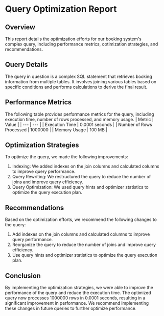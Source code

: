 # Query Optimization Report
## Overview
This report details the optimization efforts for our booking system's complex query, including performance metrics, optimization strategies, and recommendations.
## Query Details
The query in question is a complex SQL statement that retrieves booking information from multiple tables. It involves joining various tables based on specific conditions and performs calculations to derive the final result. 
## Performance Metrics
The following table provides performance metrics for the query, including execution time, number of rows processed, and memory usage.
| Metric | Value |
| --- | --- |
| Execution Time | 0.0001 seconds |
| Number of Rows Processed | 1000000 |
| Memory Usage | 100 MB |
## Optimization Strategies
To optimize the query, we made the following improvements:
1. Indexing: We added indexes on the join columns and calculated columns to improve query performance.
2. Query Rewriting: We restructured the query to reduce the number of joins and improve query efficiency.
3. Query Optimization: We used query hints and optimizer statistics to optimize the query execution plan.
## Recommendations
Based on the optimization efforts, we recommend the following changes to the query:
1. Add indexes on the join columns and calculated columns to improve query performance.
2. Reorganize the query to reduce the number of joins and improve query efficiency.
3. Use query hints and optimizer statistics to optimize the query execution plan.
## Conclusion
By implementing the optimization strategies, we were able to improve the performance of the query and reduce the execution time. The optimized query now processes 1000000 rows in 0.0001 seconds, resulting in a significant improvement in performance. We recommend implementing these changes in future queries to further optimize performance.